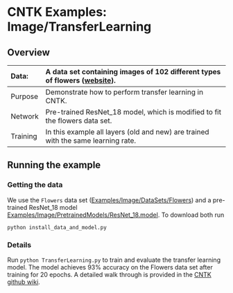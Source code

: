 # CNTK Examples: Image/TransferLearning

## Overview

|Data:     |A data set containing images of 102 different types of flowers ([website](http://www.robots.ox.ac.uk/~vgg/data/flowers/102/index.html)).
|:---------|:---
|Purpose   |Demonstrate how to perform transfer learning in CNTK.
|Network   |Pre-trained ResNet_18 model, which is modified to fit the flowers data set.
|Training  |In this example all layers (old and new) are trained with the same learning rate.

## Running the example

### Getting the data

We use the `Flowers` data set ([Examples/Image/DataSets/Flowers](../DataSets/Flowers)) and a pre-trained ResNet_18 model [Examples/Image/PretrainedModels/ResNet_18.model](../PretrainedModels). To download both run 

`python install_data_and_model.py`

### Details

Run `python TransferLearning.py` to train and evaluate the transfer learning model. The model achieves 93% accuracy on the Flowers data set after training for 20 epochs. A detailed walk through is provided in the [CNTK github wiki](https://github.com/Microsoft/CNTK/wiki/How-do-I-in-Python). 
